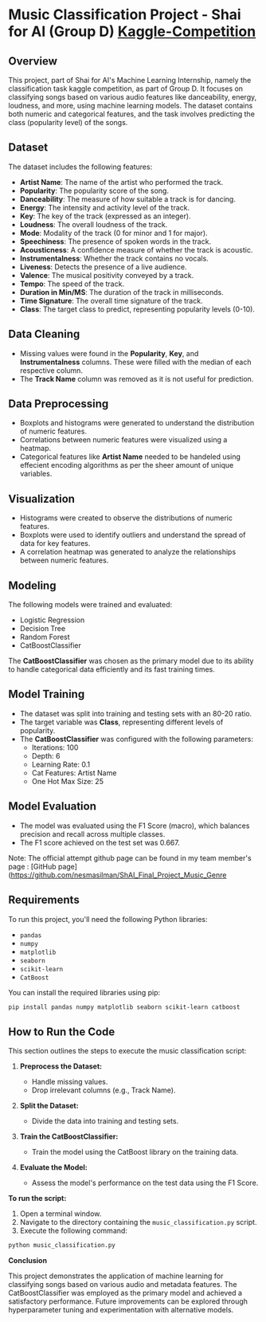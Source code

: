 # Music Classification Project - Shai for AI (Group D) [Kaggle-Competition](https://www.kaggle.com/competitions/music-genre-classification-2024/overview)

## Overview
This project, part of Shai for AI's Machine Learning Internship, namely the classification task kaggle competition, as part of Group D. It focuses on classifying songs based on various audio features like danceability, energy, loudness, and more, using machine learning models. The dataset contains both numeric and categorical features, and the task involves predicting the class (popularity level) of the songs.

## Dataset
The dataset includes the following features:

- **Artist Name**: The name of the artist who performed the track.
- **Popularity**: The popularity score of the song.
- **Danceability**: The measure of how suitable a track is for dancing.
- **Energy**: The intensity and activity level of the track.
- **Key**: The key of the track (expressed as an integer).
- **Loudness**: The overall loudness of the track.
- **Mode**: Modality of the track (0 for minor and 1 for major).
- **Speechiness**: The presence of spoken words in the track.
- **Acousticness**: A confidence measure of whether the track is acoustic.
- **Instrumentalness**: Whether the track contains no vocals.
- **Liveness**: Detects the presence of a live audience.
- **Valence**: The musical positivity conveyed by a track.
- **Tempo**: The speed of the track.
- **Duration in Min/MS**: The duration of the track in milliseconds.
- **Time Signature**: The overall time signature of the track.
- **Class**: The target class to predict, representing popularity levels (0-10).

## Data Cleaning
- Missing values were found in the **Popularity**, **Key**, and **Instrumentalness** columns. These were filled with the median of each respective column.
- The **Track Name** column was removed as it is not useful for prediction.

## Data Preprocessing
- Boxplots and histograms were generated to understand the distribution of numeric features.
- Correlations between numeric features were visualized using a heatmap.
- Categorical features like **Artist Name** needed to be handeled using effecient encoding algorithms as per the sheer amount of unique variables.

## Visualization
- Histograms were created to observe the distributions of numeric features.
- Boxplots were used to identify outliers and understand the spread of data for key features.
- A correlation heatmap was generated to analyze the relationships between numeric features.

## Modeling
The following models were trained and evaluated:

- Logistic Regression
- Decision Tree
- Random Forest
- CatBoostClassifier

The **CatBoostClassifier** was chosen as the primary model due to its ability to handle categorical data efficiently and its fast training times.

## Model Training
- The dataset was split into training and testing sets with an 80-20 ratio.
- The target variable was **Class**, representing different levels of popularity.
- The **CatBoostClassifier** was configured with the following parameters:
  - Iterations: 100
  - Depth: 6
  - Learning Rate: 0.1
  - Cat Features: Artist Name
  - One Hot Max Size: 25

## Model Evaluation
- The model was evaluated using the F1 Score (macro), which balances precision and recall across multiple classes.
- The F1 score achieved on the test set was 0.667.

Note: The official attempt github page can be found in my team member's page : [GitHub page](https://github.com/nesmasilman/ShAI_Final_Project_Music_Genre

## Requirements
To run this project, you'll need the following Python libraries:

- `pandas`
- `numpy`
- `matplotlib`
- `seaborn`
- `scikit-learn`
- `CatBoost`

You can install the required libraries using pip:

```bash
pip install pandas numpy matplotlib seaborn scikit-learn catboost
```

## How to Run the Code

This section outlines the steps to execute the music classification script:

1. **Preprocess the Dataset:**
   - Handle missing values.
   - Drop irrelevant columns (e.g., Track Name).

2. **Split the Dataset:**
   - Divide the data into training and testing sets.

3. **Train the CatBoostClassifier:**
   - Train the model using the CatBoost library on the training data.

4. **Evaluate the Model:**
   - Assess the model's performance on the test data using the F1 Score.

**To run the script:**

1. Open a terminal window.
2. Navigate to the directory containing the `music_classification.py` script.
3. Execute the following command:

```bash
python music_classification.py
```
**Conclusion**

This project demonstrates the application of machine learning for classifying songs based on various audio and metadata features. The CatBoostClassifier was employed as the primary model and achieved a satisfactory performance. Future improvements can be explored through hyperparameter tuning and experimentation with alternative models.
